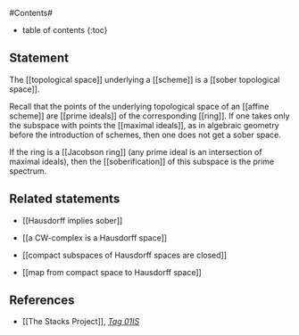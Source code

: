 
#Contents#
* table of contents
{:toc}

## Statement

The [[topological space]] underlying a [[scheme]] is a [[sober topological space]].

Recall that the points of the underlying topological space of an [[affine scheme]] are [[prime ideals]] of the corresponding [[ring]]. If one takes only the subspace with points the [[maximal ideals]], as in algebraic geometry before the introduction of schemes, then one does not get a sober space.

If the ring is a [[Jacobson ring]] (any prime ideal is an intersection of maximal ideals), then the [[soberification]] of this subspace is the prime spectrum.


## Related statements

* [[Hausdorff implies sober]]

* [[a CW-complex is a Hausdorff space]]

* [[compact subspaces of Hausdorff spaces are closed]]

* [[map from compact space to Hausdorff space]]


## References

* [[The Stacks Project]], _[Tag 01IS](http://stacks.math.columbia.edu/tag/01IS)_
